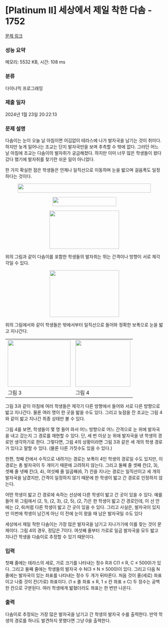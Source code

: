 # [Platinum II] 세상에서 제일 착한 다솜 - 1752 

[문제 링크](https://www.acmicpc.net/problem/1752) 

### 성능 요약

메모리: 5532 KB, 시간: 108 ms

### 분류

다이나믹 프로그래밍

### 제출 일자

2024년 1월 23일 20:22:13

### 문제 설명

<p>다솜이는 눈이 오늘 날 아침이면 어김없이 테라스에 나가 발자국을 남기는 것이 취미다. 하지만 늦게 일어나는 조교는 단지 발자국만을 보며 추측할 수 밖에 없다. 그러던 어느 날 아침에 조교는 다솜이의 발자취가 궁금해졌다. 하지만 이미 너무 많은 학생들이 왔다 갔다 했기에 발자취를 찾기란 쉬운 일이 아니었다.</p>

<p>한 가지 확실한 점은 학생들은 언제나 일직선으로 이동하며 눈을 밟으며 걸음폭도 일정하다는 것이다.</p>

<p style="text-align: center;"><img alt="" src="https://upload.acmicpc.net/25fbcb20-9955-4bf8-9263-1a5a8c7096b4/-/preview/" style="width: 424px; height: 29px;"></p>

<p style="text-align: center;"><img alt="" src="https://upload.acmicpc.net/f476a40f-d2b7-48e1-a770-d604e2215693/-/preview/" style="width: 203px; height: 29px;"></p>

<p style="text-align: center;"><img alt="" src="https://upload.acmicpc.net/5214c998-7033-4b11-805e-958a8db938aa/-/preview/" style="width: 222px; height: 122px;"></p>

<p>위의 그림과 같이 다솜이를 포함한 학생들의 발자취는 뛰는 간격이나 방향이 서로 제각각일 수 있다.</p>

<p style="text-align: center;"><img alt="" src="https://upload.acmicpc.net/edcb2604-d9c1-4d32-a975-4baaea367a27/-/crop/443x298/535,0/-/preview/" style="width: 221px; height: 149px;"></p>

<p>위의 그림에서와 같이 학생들은 밖에서부터 일직선으로 들어와 정확한 보폭으로 눈을 밟고 지나간다.</p>

<table class="table table-bordered td-center">
	<tbody>
		<tr>
			<td><img alt="" src="https://upload.acmicpc.net/1942a92a-e6b8-449f-93cb-f9380d7e22e5/-/crop/400x298/0,0/-/preview/" style="width: 200px; height: 149px;"></td>
			<td><img alt="" src="https://upload.acmicpc.net/1942a92a-e6b8-449f-93cb-f9380d7e22e5/-/crop/349x298/587,0/-/preview/" style="width: 175px; height: 149px;"></td>
		</tr>
		<tr>
			<td>그림 3</td>
			<td>그림 4</td>
		</tr>
	</tbody>
</table>

<p>그림 3과 같이 아침에 여러 학생들은 제각기 다른 방향에서 들어와 서로 다른 방향으로 밟고 지나간다. 물론 여러 명이 한 곳을 밟을 수도 있다. 그리고 늦잠을 잔 조교는 그림 4와 같이 밟고 지나간 최종 상태만 볼 수 있다.</p>

<p>그림 4를 보면, 학생들이 몇 명 들어 와서 어느 방향으로 어느 간격으로 눈 위에 발자국을 내고 갔는지 그 경로를 재현할 수 있다. 단, 세 번 이상 눈 위에 발자국을 낸 학생의 경로만 생각하기로 한다. 그렇다면, 그림 4의 상황이라면 그림 3과 같은 세 개의 학생 경로가 있다고 말할 수 있다. (물론 다른 가짓수도 있을 수 있다.)</p>

<p>한편, 첫째 칸에서 수직으로 내려가는 경로는 보폭이 4인 학생의 경로일 수도 있지만, 이 경로는 총 발자국이 두 개이기 때문에 고려하지 않는다. 그리고 둘째 줄 셋째 칸(2, 3), 셋째 줄 넷째 칸(3, 4), 여섯째 줄 일곱째(6, 7) 칸을 지나는 경로는 일직선이고 세 개의 발자국을 남겼지만, 간격이 일정하지 않기 때문에 한 학생이 밟고 간 경로로 인정하지 않는다.</p>

<p>어떤 학생이 밟고 간 경로에 속하는 선상에 다른 학생이 밟고 간 곳이 있을 수 있다. 예를 들어 위 그림에서 (2, 1), (2, 3), (2, 5), (2, 7)은 한 학생이 밟고 간 경로인데, 이 선 안에는 (2, 6)처럼 다른 학생이 밟고 간 곳이 있을 수 있다. 그리고 사실은, 발자국이 있지만 이번에 학생이 남긴게 아닌 이 전에 눈이 왔을 때 남은 발자국일 수도 있다</p>

<p>세상에서 제일 착한 다솜이는 가장 많은 발자국을 남기고 지나가기에 이를 찾는 것이 문제이다. 그림 4의 경우, 정답은 7이다. 여섯째 줄부터 가로로 일곱 발자국을 모두 밟고 지나간 학생을 다솜이로 추정할 수 있기 때문이다.</p>

### 입력 

 <p>첫째 줄에는 테라스의 세로, 가로 크기를 나타내는 정수 R과 C(1 ≤ R, C ≤ 5000)가 있다. 그리고 둘째 줄에는 학생들의 발자국 수 N(3 ≤ N ≤ 5000)이 있다.  그리고 다음 N 줄에는 발자국이 있는 좌표를 나타내는 정수 두 개가 뒤따른다. 처음 것이 줄(세로) 좌표이고 나중 것이 칸(가로) 좌표이다. (1 ≤ 줄 좌표 ≤ R, 1 ≤ 칸 좌표 ≤ C) 두 정수는 공백 한 칸으로 구분된다. 여러 학생에게 밟혔더라도 좌표는 한 번만 나온다.</p>

### 출력 

 <p>다솜이로 추정되는 가장 많은 발자국을 남기고 간 학생의 발자국 수를 출력한다. 만약 학생의 경로를 하나도 발견하지 못했다면 그냥 0을 출력한다.</p>

